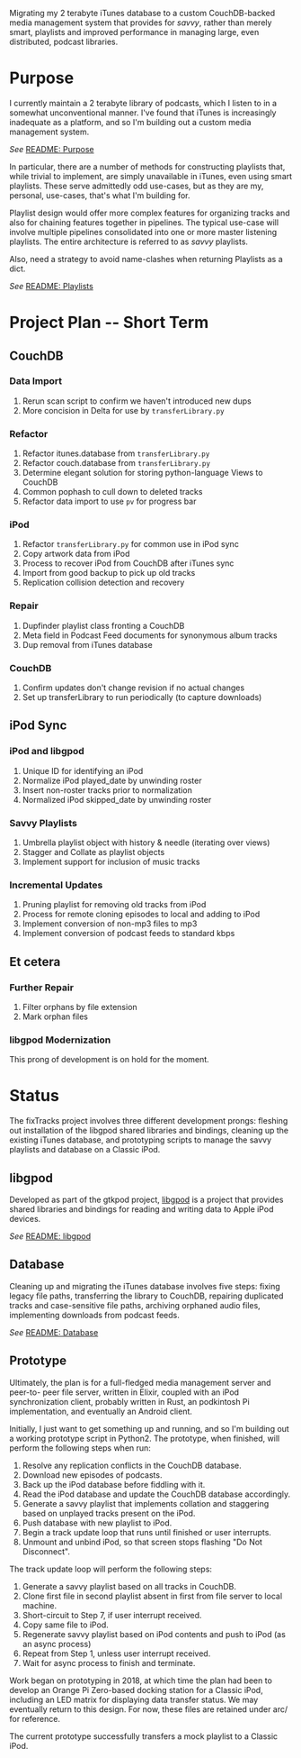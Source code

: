 Migrating my 2 terabyte iTunes database to a custom CouchDB-backed media
management system that provides for _savvy_, rather than merely smart, playlists
and improved performance in managing large, even distributed, podcast libraries.

# Purpose

I currently maintain a 2 terabyte library of podcasts, which I listen to in a
somewhat unconventional manner. I've found that iTunes is increasingly inadequate
as a platform, and so I'm building out a custom media management system.

_See_ [README: Purpose](doc/README_Purpose.md)

In particular, there are a number of methods for constructing playlists that,
while trivial to implement, are simply unavailable in iTunes, even using smart
playlists. These serve admittedly odd use-cases, but as they are my, personal,
use-cases, that's what I'm building for.

Playlist design would offer more complex features for organizing tracks and also
for chaining features together in pipelines. The typical use-case will involve
multiple pipelines consolidated into one or more master listening playlists. The
entire architecture is referred to as _savvy_ playlists.

Also, need a strategy to avoid name-clashes when returning Playlists as a dict.

_See_ [README: Playlists](doc/README_Playlists.md)

# Project Plan -- Short Term

## CouchDB

### Data Import
  1. Rerun scan script to confirm we haven't introduced new dups
  2. More concision in Delta for use by `transferLibrary.py`

### Refactor
  1. Refactor itunes.database from `transferLibrary.py`
  2. Refactor couch.database from `transferLibrary.py`
  3. Determine elegant solution for storing python-language Views to CouchDB
  4. Common pophash to cull down to deleted tracks
  6. Refactor data import to use `pv` for progress bar

### iPod
  1. Refactor `transferLibrary.py` for common use in iPod sync
  2. Copy artwork data from iPod
  3. Process to recover iPod from CouchDB after iTunes sync
  4. Import from good backup to pick up old tracks
  5. Replication collision detection and recovery

### Repair
  1. Dupfinder playlist class fronting a CouchDB
  2. Meta field in Podcast Feed documents for synonymous album tracks
  3. Dup removal from iTunes database

### CouchDB
  1. Confirm updates don't change revision if no actual changes
  2. Set up transferLibrary to run periodically (to capture downloads)

## iPod Sync

### iPod and libgpod
  1. Unique ID for identifying an iPod
  2. Normalize iPod played_date by unwinding roster
  3. Insert non-roster tracks prior to normalization
  4. Normalized iPod skipped_date by unwinding roster

### Savvy Playlists
  1. Umbrella playlist object with history & needle (iterating over views)  
  2. Stagger and Collate as playlist objects
  3. Implement support for inclusion of music tracks

### Incremental Updates
  1. Pruning playlist for removing old tracks from iPod
  2. Process for remote cloning episodes to local and adding to iPod
  3. Implement conversion of non-mp3 files to mp3
  4. Implement conversion of podcast feeds to standard kbps

## Et cetera

### Further Repair
  1. Filter orphans by file extension
  2. Mark orphan files

### libgpod Modernization

This prong of development is on hold for the moment.

# Status

The fixTracks project involves three different development prongs: fleshing
out installation of the libgpod shared libraries and bindings, cleaning up the
existing iTunes database, and prototyping scripts to manage the savvy playlists
and database on a Classic iPod.

## libgpod

Developed as part of the gtkpod project, [libgpod](http://www.gtkpod.org/libgpod/)
is a project that provides shared libraries and bindings for reading and writing
data to Apple iPod devices.

_See_ [README: libgpod](doc/README_libgpod.md)

## Database

Cleaning up and migrating the iTunes database involves five steps: fixing legacy
file paths, transferring the library to CouchDB, repairing duplicated tracks and
case-sensitive file paths, archiving orphaned audio files, implementing downloads
from podcast feeds.

_See_ [README: Database](doc/README_Database.md)

## Prototype

Ultimately, the plan is for a full-fledged media management server and peer-to-
peer file server, written in Elixir, coupled with an iPod synchronization client,
probably written in Rust, an podkintosh Pi implementation, and eventually an
Android client.

Initially, I just want to get something up and running, and so I'm building out
a working prototype script in Python2. The prototype, when finished, will perform
the following steps when run:

  1. Resolve any replication conflicts in the CouchDB database.
  2. Download new episodes of podcasts.
  3. Back up the iPod database before fiddling with it.
  4. Read the iPod database and update the CouchDB database accordingly.
  5. Generate a savvy playlist that implements collation and staggering based
  on unplayed tracks present on the iPod.
  6. Push database with new playlist to iPod.
  7. Begin a track update loop that runs until finished or user interrupts.
  8. Unmount and unbind iPod, so that screen stops flashing "Do Not Disconnect".

The track update loop will perform the following steps:

  1. Generate a savvy playlist based on all tracks in CouchDB.
  2. Clone first file in second playlist absent in first from file server to
  local machine.
  3. Short-circuit to Step 7, if user interrupt received.
  4. Copy same file to iPod.
  5. Regenerate savvy playlist based on iPod contents and push to iPod (as an
  async process)
  6. Repeat from Step 1, unless user interrupt received.
  7. Wait for async process to finish and terminate.

Work began on prototyping in 2018, at which time the plan had been to develop
an Orange Pi Zero-based docking station for a Classic iPod, including an LED
matrix for displaying data transfer status. We may eventually return to this
design. For now, these files are retained under arc/ for reference.

The current prototype successfully transfers a mock playlist to a Classic iPod.
